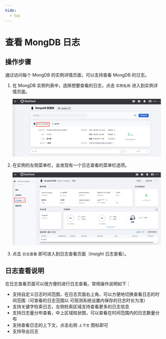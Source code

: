```yaml
---
hide:
  - toc
---
```


# 查看 MongDB 日志

## 操作步骤

通过访问每个 MongDB 的实例详情页面，可以支持查看 MongDB 的日志。

1. 在 MongDB 实例列表中，选择想要查看的日志，点击 `实例名称` 进入到实例详情页面。

    ![日志](../../images/mongo-logs01.png)

2. 在实例的左侧菜单栏，会发现有一个日志查看的菜单栏选项。

    ![日志](../../images/mongo-logs02.png)

3. 点击 `日志查看` 即可进入到日志查看页面（Insight 日志查看）。

## 日志查看说明

在日志查看页面可以很方便的进行日志查看。常用操作说明如下：

* 支持自定义日志时间范围，在日志页面右上角，可以方便地切换查看日志的时间范围（可查看的日志范围以 可观测系统设置内保存的日志时长为准）
* 支持关键字检索日志，左侧检索区域支持查看更多的日志信息
* 支持日志量分布查看，中上区域柱状图，可以查看在时间范围内的日志数量分布
* 支持查看日志的上下文，点击右侧 `上下文` 图标即可
* 支持导出日志
